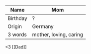 | Name     | Mom                    |
| -------- | ---------------------- |
| Birthday | ?                      |
| Origin   | Germany                |
| 3 words  | mother, loving, caring |
<3 [[Dad]]
